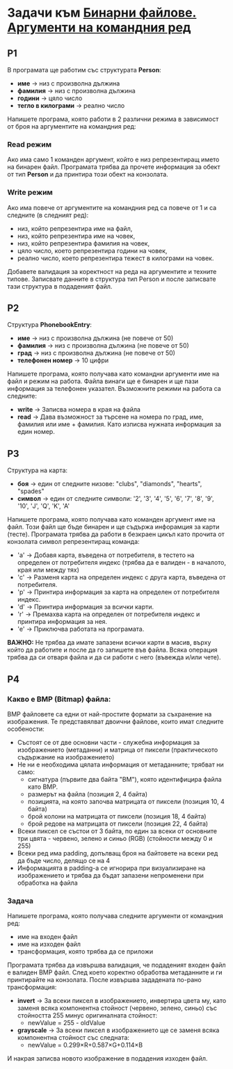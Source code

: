 # Задачи към [Бинарни файлове. Аргументи на командния ред](./)

## P1

В програмата ще работим със структурата **Person**:

- **име** -> низ с произволна дължина
- **фамилия** -> низ с произволна дължина
- **години** -> цяло число
- **тегло в килограми** -> реално число

Напишете програма, която работи в 2 различни режима в зависимост от броя на аргументите на командния ред:

### Read режим

Ако има само 1 команден аргумент, който е низ репрезентиращ името на бинарен файл. Програмата трябва да прочете информация за обект от тип **Person** и да принтира този обект на конзолата.

### Write режим

Ако има повече от аргументите на командния ред са повече от 1 и са следните (в следният ред):

- низ, който репрезентира име на файл,
- низ, който репрезентира име на човек,
- низ, който репрезентира фамилия на човек,
- цяло число, което репрезентира години на човек,
- реално число, което репрезентира тежест в килограми на човек.

Добавете валидация за коректност на реда на аргументите и техните типове. Записвате данните в структура тип Person и после записвате тази структура в подаденият файл.

## P2

Структура **PhonebookEntry**:

- **име** -> низ с произволна дължина (не повече от 50)
- **фамилия** -> низ с произволна дължина (не повече от 50)
- **град** -> низ с произволна дължина (не повече от 50)
- **телефонен номер** -> 10 цифри


Напишете програма, която получава като командни аргументи име на файл и режим на работа. Файла винаги ще е бинарен и ще пази информация за телефонен указател. Възможните режими на работа са следните:

- **write** -> Записва номера в края на файла
- **read** -> Дава възможност за търсене на номера по град, име, фамилия или име + фамилия. Като изписва нужната информация за един номер.

## P3

Структура на карта:

- **боя** -> един от следните низове: "clubs", "diamonds", "hearts", "spades"
- **символ** -> един от следните символи: '2', '3', '4', '5', '6', '7', '8', '9', '10', 'J', 'Q', 'K', 'A'

Напишете програма, която получава като команден аргумент име на файл. Този файл ще бъде бинарен и ще съдържа инфорамция за карти (тесте). Програмата трябва да работи в безкраен цикъл като прочита от конзолата символ репрезентиращ команда:

- 'a' -> Добавя карта, въведена от потребителя, в тестето на определен от потребителя индекс (трябва да е валиден - в началото, края или между тях)
- 'c' -> Разменя карта на определен индекс с друга карта, въведена от потребителя.
- 'p' -> Принтира информация за карта на определен от потребителя индекс.
- 'd' -> Принтира информация за всички карти.
- 'r' -> Премахва карта на определен от потребителя индекс и принтира информация за нея.
- 'е' -> Приключва работата на програмата.

**ВАЖНО:** Не трябва да имате запазени всички карти в масив, върху който да работите и после да го запишете във файла. Всяка операция трябва да си отваря файла и да си работи с него (въвежда и/или чете).

## P4

### Какво е BMP (Bitmap) файла:

BMP файловете са едни от най-простите формати за съхранение на изображения. Те представялват двоични файлове, които имат следните особености:

- Състоят се от две основни части - служебна информация за изображението (метаданни) и матрица от пиксели (практическото съдържание на изображението)
- Не ни е необходима цялата информация от метаданните; трябват ни само:
  - сигнатура (първите два байта "BM"), която идентифицира файла като BMP.
  - размерът на файла (позиция 2, 4 байта)
  - позицията, на която започва матрицата от пиксели (позиция 10, 4 байта)
  - брой колони на матрицата от пиксели (позиция 18, 4 байта)
  - брой редове на матрицата от пиксели (позиция 22, 4 байта)
- Всеки пиксел се състои от 3 байта, по един за всеки от основните три цвята - червено, зелено и синьо (RGB) (стойности между 0 и 255)
- Всеки ред има padding, допълващ броя на байтовете на всеки ред да бъде число, делящо се на 4
- Информацията в padding-a се игнорира при визуализиране на изображението и трябва да бъдат запазени непроменени при обработка на файла

### Задача

Напишете програма, която получава следните аргументи от командния ред:

- име на входен файл
- име на изходен файл
- трансформация, която трябва да се приложи

Програмата трябва да извършва валидация, че подаденият входен файл е валиден BMP файл. След което коректно обработва метаданните и ги принтирайте на конзолата. После извършва зададената по-рано трансформация:

- **invert** -> За всеки пиксел в изображението, инвертира цвета му, като заменя всяка компонентна стойност (червено, зелено, синьо) със стойността 255 минус оригиналната стойност:
  - newValue = 255 - oldValue
- **grayscale** -> За всеки пиксел в изображението ще се заменя всяка компонентна стойност със следната:
  - newValue = 0.299×R+0.587×G+0.114×B

И накрая записва новото изображение в подадения изходен файл.
